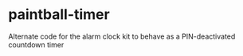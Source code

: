 paintball-timer
===============

Alternate code for the alarm clock kit to behave as a PIN-deactivated countdown timer
